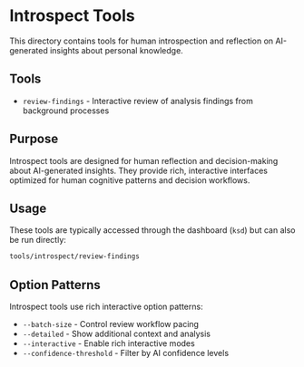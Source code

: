 # Introspect Tools

This directory contains tools for human introspection and reflection on AI-generated insights about personal knowledge.

## Tools

- `review-findings` - Interactive review of analysis findings from background processes

## Purpose

Introspect tools are designed for human reflection and decision-making about AI-generated insights. They provide rich, interactive interfaces optimized for human cognitive patterns and decision workflows.

## Usage

These tools are typically accessed through the dashboard (`ksd`) but can also be run directly:

```bash
tools/introspect/review-findings
```

## Option Patterns

Introspect tools use rich interactive option patterns:
- `--batch-size` - Control review workflow pacing
- `--detailed` - Show additional context and analysis
- `--interactive` - Enable rich interactive modes
- `--confidence-threshold` - Filter by AI confidence levels